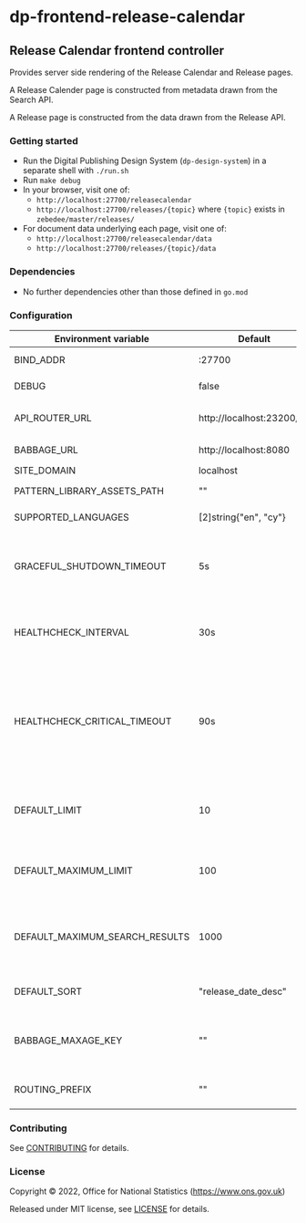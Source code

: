 # dp-frontend-release-calendar

## Release Calendar frontend controller

Provides server side rendering of the Release Calendar and Release pages.

A Release Calender page is constructed from metadata drawn from the Search API.

A Release page is constructed from the data drawn from the Release API.

### Getting started

* Run the Digital Publishing Design System (`dp-design-system`) in a
  separate shell with `./run.sh`
* Run `make debug`
* In your browser, visit one of:
  - `http://localhost:27700/releasecalendar`
  - `http://localhost:27700/releases/{topic}` where `{topic}` exists in `zebedee/master/releases/`
* For document data underlying each page, visit one of:
  - `http://localhost:27700/releasecalendar/data`
  - `http://localhost:27700/releases/{topic}/data`

### Dependencies

* No further dependencies other than those defined in `go.mod`

### Configuration

| Environment variable           | Default                   | Description|
|--------------------------------|---------------------------| -----------|
| BIND_ADDR                      | :27700                    | The host and port to bind to|
| DEBUG                          | false                     | Enable debug mode|
| API_ROUTER_URL                 | http://localhost:23200/v1 | The URL of the [dp-api-router](https://github.com/ONSdigital/dp-api-router)|
| BABBAGE_URL                    | http://localhost:8080     | The URL of [babbage](https://github.com/ONSdigital/babbage)|
| SITE_DOMAIN                    | localhost                 ||
| PATTERN_LIBRARY_ASSETS_PATH    | ""                        | Pattern library location|
| SUPPORTED_LANGUAGES            | [2]string{"en", "cy"}     | Supported languages|
| GRACEFUL_SHUTDOWN_TIMEOUT      | 5s                        | The graceful shutdown timeout in seconds (`time.Duration` format)|
| HEALTHCHECK_INTERVAL           | 30s                       | Time between self-healthchecks (`time.Duration` format)|
| HEALTHCHECK_CRITICAL_TIMEOUT   | 90s                       | Time to wait until an unhealthy dependent propagates its state to make this app unhealthy (`time.Duration` format)|
| DEFAULT_LIMIT                  | 10                        | The default size of (number of search results on) a page|
| DEFAULT_MAXIMUM_LIMIT          | 100                       | The default maximum size of (number of search results on) a page|
| DEFAULT_MAXIMUM_SEARCH_RESULTS | 1000                      | The default maximum number of search results that will be paged|
| DEFAULT_SORT                   | "release_date_desc"       | The default sort order of search results |
| BABBAGE_MAXAGE_KEY             | ""                        | The key required to get the max age value from babbage |
| ROUTING_PREFIX                 | ""                        | Any routing prefix for the service |

### Contributing

See [CONTRIBUTING](CONTRIBUTING.md) for details.

### License

Copyright © 2022, Office for National Statistics (https://www.ons.gov.uk)

Released under MIT license, see [LICENSE](LICENSE.md) for details.
